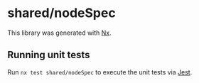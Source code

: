 # shared/nodeSpec

This library was generated with [Nx](https://nx.dev).

## Running unit tests

Run `nx test shared/nodeSpec` to execute the unit tests via [Jest](https://jestjs.io).
